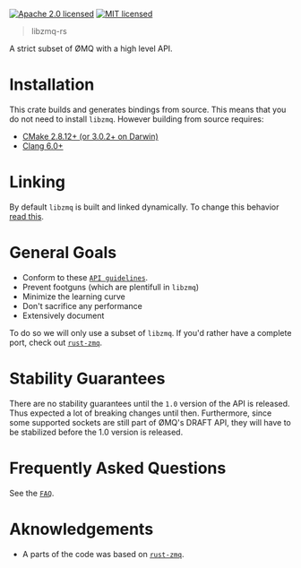 [![Apache 2.0 licensed](https://img.shields.io/badge/license-Apache2.0-blue.svg)](./LICENSE-APACHE)
[![MIT licensed](https://img.shields.io/badge/license-MIT-blue.svg)](./LICENSE-MIT)

> libzmq-rs

A strict subset of ØMQ with a high level API.

# Installation
This crate builds and generates bindings from source. This means that you
do not need to install `libzmq`. However building from source requires:
* [CMake 2.8.12+ (or 3.0.2+ on Darwin)](https://github.com/zeromq/libzmq/blob/de4d69f59788fed86bcb0f610723c5acd486a7da/CMakeLists.txt#L7)
* [Clang 6.0+](https://github.com/rust-lang/rust-bindgen/blob/master/Cargo.toml#L51)

# Linking
By default `libzmq` is built and linked dynamically. To change this behavior
[read this](./libzmq-sys/README.md).

# General Goals
* Conform to these [`API guidelines`].
* Prevent footguns (which are plentifull in `libzmq`)
* Minimize the learning curve
* Don't sacrifice any performance
* Extensively document

To do so we will only use a subset of `libzmq`. If you'd rather have a complete
port, check out [`rust-zmq`].

# Stability Guarantees
There are no stability guarantees until the `1.0` version of the API is released.
Thus expected a lot of breaking changes until then. Furthermore, since some
supported sockets are still part of ØMQ's DRAFT API, they will have to be stabilized
before the 1.0 version is released.

# Frequently Asked Questions
See the [`FAQ`](./FAQ.md).

# Aknowledgements
* A parts of the code was based on [`rust-zmq`].

[`rust-zmq`]: https://github.com/erickt/rust-zmq
[`API guidelines`]: https://rust-lang-nursery.github.io/api-guidelines/checklist.html
[`libzmq`]: https://github.com/zeromq/libzmq

